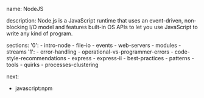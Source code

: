 name: NodeJS

description: Node.js is a JavaScript runtime that uses an event-driven, non-blocking I/O model and features built-in OS APIs to let you use JavaScript to write any kind of program. 

sections:
  '0':
    - intro-node
    - file-io
    - events
    - web-servers
    - modules
    - streams
  '1':
    - error-handling
    - operational-vs-programmer-errors
    - code-style-recommendations
    - express
    - express-ii
    - best-practices
    - patterns
    - tools
    - quirks
    - processes-clustering


next:
  - javascript:npm
